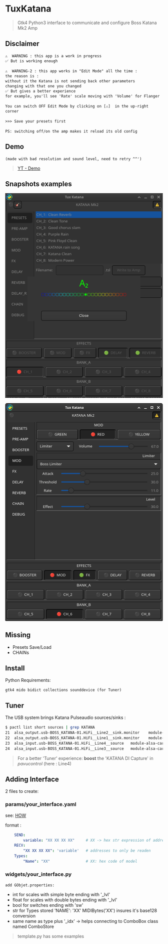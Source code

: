 # TuxKatana

> Gtk4 Python3 interface to communicate and configure Boss Katana Mk2 Amp 


## Disclaimer

	⚠️  WARNING : this app is a work in progress  
	✅ But is working enough
	
    ⚠️  WARNING-2 : this app works in "Edit Mode" all the time :
    the reason is : 
    without it the Katana is not sending back other parameters 
    changing with that one you changed  
    ✅ But gives a better experience
    for example, you'll see 'Rate' scale moving with 'Volume' for Flanger
    
    You can switch OFF Edit Mode by clicking on [⚠️]  in the up-right corner
    
    >>> Save your presets first
    
    PS: switching off/on the amp makes it reload its old config
    

## Demo

    (made with bad resolution and sound level, need to retry ^^')

> [YT - Demo](https://www.youtube.com/watch?v=bfD31DUedUE)

## Snapshots examples

![Tuner](./snapshots/Tuner.png)

![Limiter Mod/Fx](./snapshots/Limiter.png)

## Missing

* Presets Save/Load
* CHAINs 

## Install

Python Requirements:

	gtk4 mido bidict collections sounddevice (for Tuner)


## Tuner

The USB system brings Katana Pulseaudio sources/sinks :
```bash
$ pactl list short sources | grep KATANA
21	alsa_output.usb-BOSS_KATANA-01.HiFi__Line2__sink.monitor	module-alsa-card.c	s32le 2ch 44100Hz	RUNNING
22	alsa_output.usb-BOSS_KATANA-01.HiFi__Line1__sink.monitor	module-alsa-card.c	s32le 2ch 44100Hz	RUNNING
23	alsa_input.usb-BOSS_KATANA-01.HiFi__Line4__source	module-alsa-card.c	s32le 2ch 44100Hz	RUNNING
24	alsa_input.usb-BOSS_KATANA-01.HiFi__Line3__source	module-alsa-card.c	s32le 2ch 44100Hz	RUNNING
```
> For a better 'Tuner' experience: __boost__ the 'KATANA DI Capture' in _pavucontrol_ (here : Line4)


## Adding Interface

   2 files to create:

### params/your_interface.yaml

see: [HOW](./HOW.md)

format :
```yaml
    SEND:
        variable: "XX XX XX XX"     # XX -> hex str expression of address 
    RECV:
        "XX XX XX XX": 'variable'   # addresses to only be readen
    Types:
        "Name": "XX"                # XX: hex code of model
```

### widgets/your_interface.py

    add GObjet.properties:

   * int for scales with simple byte ending with '_lvl'
   * float for scales with double bytes ending with '_lvl'
   * bool for switches ending with 'sw'
   * str for Types stored 'NAME': 'XX' MIDIBytes('XX') insures it's base128 conversion
   * same name as type plus '_idx' -> helps connecting to ComboBox class named ComboStore

> template.py has some examples

